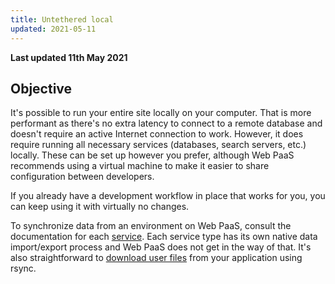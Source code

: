 ```yaml
---
title: Untethered local
updated: 2021-05-11
---
```


**Last updated 11th May 2021**



## Objective  

It's possible to run your entire site locally on your computer.  That is more performant as there's no extra latency to connect to a remote database and doesn't require an active Internet connection to work.  However, it does require running all necessary services (databases, search servers, etc.) locally.  These can be set up however you prefer, although Web PaaS recommends using a virtual machine to make it easier to share configuration between developers.

If you already have a development workflow in place that works for you, you can keep using it with virtually no changes.

To synchronize data from an environment on Web PaaS, consult the documentation for each [service](/pages/web/web-paas/configuration-services).  Each service type has its own native data import/export process and Web PaaS does not get in the way of that.  It's also straightforward to [download user files](/pages/web/web-paas/tutorials-exporting#downloading-files) from your application using rsync.
